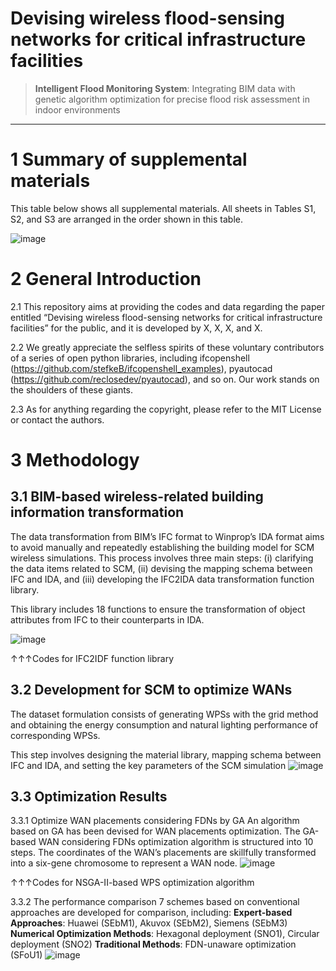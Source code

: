 #  Devising wireless flood-sensing networks for critical infrastructure facilities


> **Intelligent Flood Monitoring System**: Integrating BIM data with genetic algorithm optimization for precise flood risk assessment in indoor environments

---

# 1 Summary of supplemental materials
This table below shows all supplemental materials. All sheets in Tables S1, S2, and S3 are arranged in the order shown in this table.

![image](https://github.com/user-attachments/assets/e84d3454-35a0-41a5-93a4-c75420f48de7)

# 2 General Introduction

2.1 This repository aims at providing the codes and data regarding the paper entitled “Devising wireless flood-sensing networks for critical infrastructure facilities” for the public, and it is developed by X, X, X, and X.

2.2 We greatly appreciate the selfless spirits of these voluntary contributors of a series of open python libraries, including ifcopenshell (https://github.com/stefkeB/ifcopenshell_examples), pyautocad (https://github.com/reclosedev/pyautocad), and so on. Our work stands on the shoulders of these giants.

2.3 As for anything regarding the copyright, please refer to the MIT License or contact the authors.


# 3 Methodology 
## 3.1 BIM-based wireless-related building information transformation 
The data transformation from BIM’s IFC format to Winprop’s IDA format aims to avoid manually and repeatedly establishing the building model for SCM wireless simulations. This process involves three main steps: (i) clarifying the data items related to SCM, (ii) devising the mapping schema between IFC and IDA, and (iii) developing the IFC2IDA data transformation function library. 


This library includes 18 functions to ensure the transformation of object attributes from IFC  to their counterparts in IDA.

![image](https://github.com/user-attachments/assets/00bd878c-e6b5-462a-b24e-26d443af152b)

↑↑↑Codes for IFC2IDF function library

## 3.2 Development for SCM to optimize WANs

The dataset formulation consists of generating WPSs with the grid method and obtaining the energy consumption and natural lighting performance of corresponding WPSs.

This step involves designing the material library, mapping schema between IFC and IDA, and setting the key parameters of the SCM simulation
![image](https://github.com/user-attachments/assets/000d4379-2f26-4f63-831f-ba1e9eed212f)


## 3.3 Optimization Results

3.3.1 Optimize WAN placements considering FDNs by GA
An algorithm based on GA has been devised for WAN placements optimization. The GA-based WAN considering FDNs optimization algorithm is structured into 10 steps. The coordinates of the WAN’s placements are skillfully transformed into a six-gene chromosome to represent a WAN node.
![image](https://github.com/user-attachments/assets/6e7137ef-af9b-4cd5-ad23-e67e876892d6)

↑↑↑Codes for NSGA-II-based WPS optimization algorithm

3.3.2 The performance comparison
7 schemes based on conventional approaches are developed for comparison, including: 
**Expert-based Approaches**: Huawei (SEbM1), Akuvox (SEbM2), Siemens (SEbM3)
**Numerical Optimization Methods**: Hexagonal deployment (SNO1), Circular deployment (SNO2)
**Traditional Methods**: FDN-unaware optimization (SFoU1)
![image](https://github.com/user-attachments/assets/58999a16-8ab2-45a7-ae2c-e8b1209ae92f)
